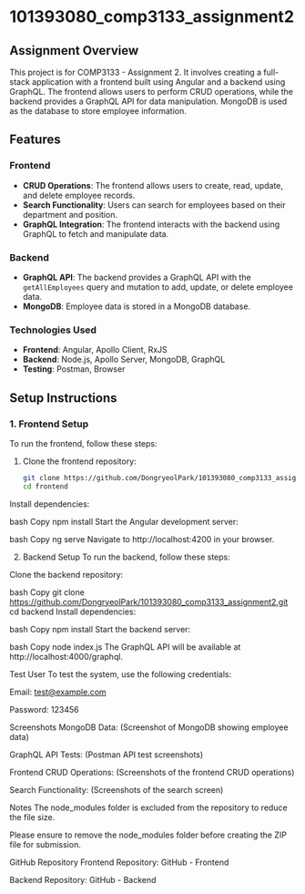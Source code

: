 # 101393080_comp3133_assignment2

## Assignment Overview

This project is for COMP3133 - Assignment 2. It involves creating a full-stack application with a frontend built using Angular and a backend using GraphQL. The frontend allows users to perform CRUD operations, while the backend provides a GraphQL API for data manipulation. MongoDB is used as the database to store employee information.

## Features

### Frontend
- **CRUD Operations**: The frontend allows users to create, read, update, and delete employee records.
- **Search Functionality**: Users can search for employees based on their department and position.
- **GraphQL Integration**: The frontend interacts with the backend using GraphQL to fetch and manipulate data.

### Backend
- **GraphQL API**: The backend provides a GraphQL API with the `getAllEmployees` query and mutation to add, update, or delete employee data.
- **MongoDB**: Employee data is stored in a MongoDB database.

### Technologies Used
- **Frontend**: Angular, Apollo Client, RxJS
- **Backend**: Node.js, Apollo Server, MongoDB, GraphQL
- **Testing**: Postman, Browser

## Setup Instructions

### 1. Frontend Setup

To run the frontend, follow these steps:

1. Clone the frontend repository:
   ```bash
   git clone https://github.com/DongryeolPark/101393080_comp3133_assignment2.git
   cd frontend
Install dependencies:

bash
Copy
npm install
Start the Angular development server:

bash
Copy
ng serve
Navigate to http://localhost:4200 in your browser.

2. Backend Setup
To run the backend, follow these steps:

Clone the backend repository:

bash
Copy
git clone https://github.com/DongryeolPark/101393080_comp3133_assignment2.git
cd backend
Install dependencies:

bash
Copy
npm install
Start the backend server:

bash
Copy
node index.js
The GraphQL API will be available at http://localhost:4000/graphql.

Test User
To test the system, use the following credentials:

Email: test@example.com

Password: 123456

Screenshots
MongoDB Data: (Screenshot of MongoDB showing employee data)

GraphQL API Tests: (Postman API test screenshots)

Frontend CRUD Operations: (Screenshots of the frontend CRUD operations)

Search Functionality: (Screenshots of the search screen)

Notes
The node_modules folder is excluded from the repository to reduce the file size.

Please ensure to remove the node_modules folder before creating the ZIP file for submission.

GitHub Repository
Frontend Repository: GitHub - Frontend

Backend Repository: GitHub - Backend
